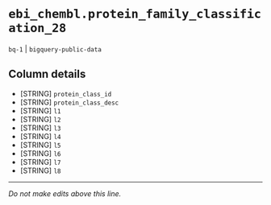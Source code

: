 # `ebi_chembl.protein_family_classification_28`
`bq-1` | `bigquery-public-data`

## Column details
* [STRING]    `protein_class_id`
* [STRING]    `protein_class_desc`
* [STRING]    `l1`
* [STRING]    `l2`
* [STRING]    `l3`
* [STRING]    `l4`
* [STRING]    `l5`
* [STRING]    `l6`
* [STRING]    `l7`
* [STRING]    `l8`

-------------------------------------------------------------------------------
*Do not make edits above this line.*
